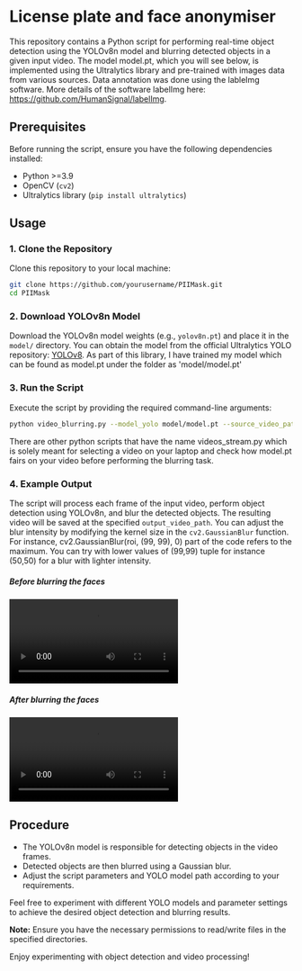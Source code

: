 # License plate and face anonymiser

This repository contains a Python script for performing real-time object detection using the YOLOv8n model and blurring detected objects in a given input video. The model model.pt, which you will see below, is implemented using the Ultralytics library and pre-trained with images data from various sources. Data annotation was done using the lableImg software. More details of the software labelImg here: https://github.com/HumanSignal/labelImg.

## Prerequisites

Before running the script, ensure you have the following dependencies installed:

- Python >=3.9 
- OpenCV (`cv2`)
- Ultralytics library (`pip install ultralytics`)

## Usage

### 1. Clone the Repository

Clone this repository to your local machine:

```bash
git clone https://github.com/yourusername/PIIMask.git
cd PIIMask
```

### 2. Download YOLOv8n Model

Download the YOLOv8n model weights (e.g., `yolov8n.pt`) and place it in the `model/` directory. You can obtain the model from the official Ultralytics YOLO repository: [YOLOv8](https://github.com/ultralytics/yolov5). As part of this library, I have trained my model which can be found as model.pt under the folder as 'model/model.pt'

### 3. Run the Script

Execute the script by providing the required command-line arguments:

```bash
python video_blurring.py --model_yolo model/model.pt --source_video_path videos/2.mp4 --output_video_path output_videos/blurred_video2.mp4
```

There are other python scripts that have the name videos_stream.py which is solely meant for selecting a video on your laptop and check how model.pt fairs on your video before performing the blurring task.

### 4. Example Output

The script will process each frame of the input video, perform object detection using YOLOv8n, and blur the detected objects. The resulting video will be saved at the specified `output_video_path`. You can adjust the blur intensity by modifying the kernel size in the `cv2.GaussianBlur` function. For instance, cv2.GaussianBlur(roi, (99, 99), 0) part of the code refers to the maximum. You can try with lower values of (99,99) tuple for instance (50,50) for a blur with lighter intensity.

##### Before blurring the faces

<video src="videos/2.mp4" controls title="Title"></video>

##### After blurring the faces

<video src="output_videos/blurred_video2.mp4" controls title="Title"></video>

## Procedure

- The YOLOv8n model is responsible for detecting objects in the video frames.
- Detected objects are then blurred using a Gaussian blur.
- Adjust the script parameters and YOLO model path according to your requirements.

Feel free to experiment with different YOLO models and parameter settings to achieve the desired object detection and blurring results.

**Note:** Ensure you have the necessary permissions to read/write files in the specified directories.

Enjoy experimenting with object detection and video processing!
